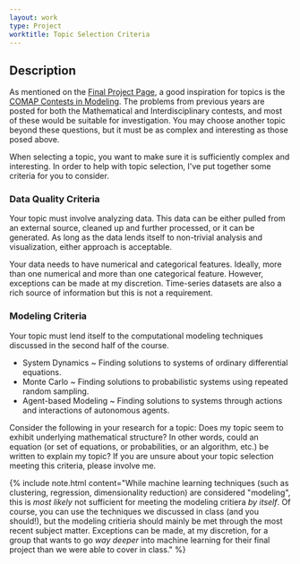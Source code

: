 ```yaml
---
layout: work
type: Project
worktitle: Topic Selection Criteria
---
```


## Description

As mentioned on the [Final Project Page](project.md), a good inspiration for topics is the [COMAP Contests in Modeling](https://contest.comap.com/undergraduate/contests/mcm/previous-contests.php). The problems from previous years are posted for both the Mathematical and Interdisciplinary contests, and most of these would be suitable for investigation. You may choose another topic beyond these questions, but it must be as complex and interesting as those posed above.

When selecting a topic, you want to make sure it is sufficiently complex and interesting. In order to help with topic selection, I've put together some criteria for you to consider. 

### Data Quality Criteria

Your topic must involve analyzing data. This data can be either pulled from an external source, cleaned up and further processed, or it can be generated. As long as the data lends itself to non-trivial analysis and visualization, either approach is acceptable. 

Your data needs to have numerical and categorical features. Ideally, more than one numerical and more than one categorical feature. However, exceptions can be made at my discretion. Time-series datasets are also a rich source of information but this is not a requirement.

### Modeling Criteria

Your topic must lend itself to the computational modeling techniques discussed in the second half of the course. 

* System Dynamics ~ Finding solutions to systems of ordinary differential equations. 
* Monte Carlo ~ Finding solutions to probabilistic systems using repeated random sampling.
* Agent-based Modeling ~ Finding solutions to systems through actions and interactions of autonomous agents.

Consider the following in your research for a topic: Does my topic seem to exhibit underlying mathematical structure? In other words, could an equation (or set of equations, or probabilities, or an algorithm, etc.) be written to explain my topic? If you are unsure about your topic selection meeting this criteria, please involve me. 

{% include note.html content="While machine learning techniques (such as clustering, regression, dimensionality reduction) are considered "modeling", this is _most likely_ not sufficient for meeting the modeling critiera _by itself_. Of course, you can use the techniques we discussed in class (and you should!), but the modeling critieria should mainly be met through the most recent subject matter. Exceptions can be made, at my discretion, for a group that wants to go _way deeper_ into machine learning for their final project than we were able to cover in class." %}

